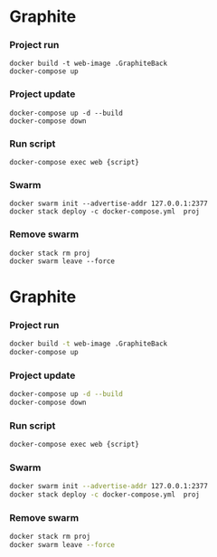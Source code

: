 # Graphite

### Project run
```vim
docker build -t web-image .GraphiteBack
docker-compose up 
```

### Project update
```vim
docker-compose up -d --build
docker-compose down
```


### Run script
```vim
docker-compose exec web {script} 
```

### Swarm
```vim
docker swarm init --advertise-addr 127.0.0.1:2377
docker stack deploy -c docker-compose.yml  proj
```  
### Remove swarm 
```vim
docker stack rm proj
docker swarm leave --force
```
# Graphite

### Project run
```sh
docker build -t web-image .GraphiteBack
docker-compose up 
```

### Project update
```sh
docker-compose up -d --build
docker-compose down
```


### Run script
```sh
docker-compose exec web {script} 
```

### Swarm
```sh
docker swarm init --advertise-addr 127.0.0.1:2377
docker stack deploy -c docker-compose.yml  proj
```  
### Remove swarm 
```sh
docker stack rm proj
docker swarm leave --force
```
